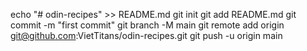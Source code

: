 echo "# odin-recipes" >> README.md
git init
git add README.md
git commit -m "first commit"
git branch -M main
git remote add origin git@github.com:VietTitans/odin-recipes.git
git push -u origin main
